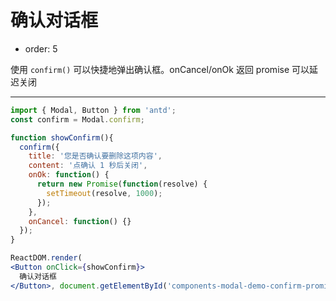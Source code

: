 # 确认对话框

- order: 5

使用 `confirm()` 可以快捷地弹出确认框。onCancel/onOk 返回 promise 可以延迟关闭

---

````jsx
import { Modal, Button } from 'antd';
const confirm = Modal.confirm;

function showConfirm(){
  confirm({
    title: '您是否确认要删除这项内容',
    content: '点确认 1 秒后关闭',
    onOk: function() {
      return new Promise(function(resolve) {
        setTimeout(resolve, 1000);
      });
    },
    onCancel: function() {}
  });
}

ReactDOM.render(
<Button onClick={showConfirm}>
  确认对话框
</Button>, document.getElementById('components-modal-demo-confirm-promise'));
````
